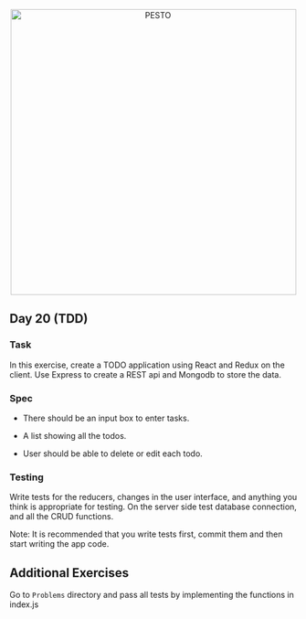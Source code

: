 <p align="center">
  <a href="https://pesto.tech/">
    <img alt="PESTO" src="https://www.pesto.tech/assets/pestoblack.svg" width="500">
  </a>
</p>

## Day 20 (TDD)

### Task

In this exercise, create a TODO application using React and Redux on the client. Use Express to create a REST api and Mongodb to store the data.

### Spec

- There should be an input box to enter tasks.

- A list showing all the todos.

- User should be able to delete or edit each todo.

### Testing

Write tests for the reducers, changes in the user interface, and anything you think is appropriate for testing. On the server side test database connection, and all the CRUD functions.

Note: It is recommended that you write tests first, commit them and then start writing the app code.

## Additional Exercises

Go to `Problems` directory and pass all tests by implementing the functions in index.js
